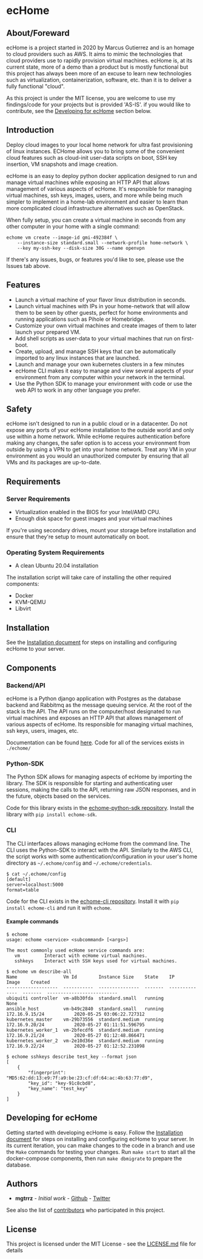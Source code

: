 # ecHome

## About/Foreward

ecHome is a project started in 2020 by Marcus Gutierrez and is an homage to cloud providers such as AWS. It aims to mimic the technologies that cloud providers use to rapidly provision virtual machines. ecHome is, at its current state, more of a demo than a product but is mostly functional but this project has always been more of an excuse to learn new technologies such as virtualization, containerization, software, etc. than it is to deliver a fully functional "cloud". 

As this project is under the MIT license, you are welcome to use my findings/code for your projects but is provided 'AS-IS'. if you would like to contribute, see the [Developing for ecHome](#developing-for-echome) section below.

## Introduction

Deploy cloud images to your local home network for ultra fast provisioning of linux instances. ECHome allows you to bring some of the convenient cloud features such as cloud-init user-data scripts on boot, SSH key insertion, VM snapshots and image creation.

ecHome is an easy to deploy python docker application designed to run and manage virtual machines while exposing an HTTP API that allows management of various aspects of ecHome. It's responsible for managing virtual machines, ssh keys, images, users, and more while being much simpler to implement in a home-lab environment and easier to learn than more complicated cloud infrastructure alternatives such as OpenStack.

When fully setup, you can create a virtual machine in seconds from any other computer in your home with a single command:

```
echome vm create --image-id gmi-492384f \
    --instance-size standard.small --network-profile home-network \
    --key my-ssh-key --disk-size 30G --name openvpn
```

If there's any issues, bugs, or features you'd like to see, please use the Issues tab above.

## Features

* Launch a virtual machine of your flavor linux distribution in seconds.
* Launch virtual machines with IPs in your home-network that will allow them to be seen by other guests, perfect for home environments and running applications such as Pihole or Homebridge.
* Customize your own virtual machines and create images of them to later launch your prepared VM.
* Add shell scripts as user-data to your virtual machines that run on first-boot.
* Create, upload, and manage SSH keys that can be automatically imported to any linux instances that are launched.
* Launch and manage your own kubernetes clusters in a few minutes
* ecHome CLI makes it easy to manage and view several aspects of your environment from any computer within your network in the terminal.
* Use the Python SDK to manage your environment with code or use the web API to work in any other language you prefer.


## Safety

ecHome isn't designed to run in a public cloud or in a datacenter. Do not expose any ports of your ecHome installation to the outside world and only use within a home network. While ecHome requires authentication before making any changes, the safer option is to access your environment from outside by using a VPN to get into your home network. Treat any VM in your environment as you would an unauthorized computer by ensuring that all VMs and its packages are up-to-date.


## Requirements

### Server Requirements

* Virtualization enabled in the BIOS for your Intel/AMD CPU.
* Enough disk space for guest images and your virtual machines

If you're using secondary drives, mount your storage before installation and ensure that they're setup to mount automatically on boot.

### Operating System Requirements

* A clean Ubuntu 20.04 installation

The installation script will take care of installing the other required components:

* Docker
* KVM-QEMU
* Libvirt

## Installation

See the [Installation document](docs/installation/01-install.md) for steps on installing and configuring ecHome to your server.

## Components

### Backend/API

ecHome is a Python django application with Postgres as the database backend and Rabbitmq as the message queuing service. At the root of the stack is the API. The API runs on the computer/host designated to run virtual machines and exposes an HTTP API that allows management of various aspects of ecHome. Its responsible for managing virtual machines, ssh keys, users, images, etc.

Documentation can be found [here](docs/web-api/01-introduction.md). Code for all of the services exists in `./echome/`

### Python-SDK

The Python SDK allows for managing aspects of ecHome by importing the library. The SDK is responsible for starting and authenticating user sessions, making the calls to the API, returning raw JSON responses, and in the future, objects based on the services.

Code for this library exists in the [echome-python-sdk repository](https://github.com/mgtrrz/echome-python-sdk). Install the library with `pip install echome-sdk`.


### CLI

The CLI interfaces allows managing ecHome from the command line. The CLI uses the Python-SDK to interact with the API. Similarly to the AWS CLI, the script works with some authentication/configuration in your user's home directory as `~/.echome/config` and `~/.echome/credentials`.

```
$ cat ~/.echome/config
[default]
server=localhost:5000
format=table
```

Code for the CLI exists in the [echome-cli repository](https://github.com/mgtrrz/echome-cli). Install it with `pip install echome-cli` and run it with `echome`.

#### Example commands

```
$ echome
usage: echome <service> <subcommand> [<args>]

The most commonly used ecHome service commands are:
   vm         Interact with ecHome virtual machines.
   sshkeys    Interact with SSH keys used for virtual machines.

$ echome vm describe-all
Name                 Vm Id        Instance Size    State    IP              Image    Created
-------------------  -----------  ---------------  -------  --------------  -------  --------------------------
ubiquiti controller  vm-a8b30fda  standard.small   running                           None
ansible_host         vm-b49c2840  standard.small   running  172.16.9.15/24           2020-05-25 03:06:22.727312
kubernetes_master    vm-29b73556  standard.medium  running  172.16.9.20/24           2020-05-27 01:11:51.596795
kubernetes_worker_1  vm-2bfecdf6  standard.medium  running  172.16.9.21/24           2020-05-27 01:12:48.866471
kubernetes_worker_2  vm-2e10d36e  standard.medium  running  172.16.9.22/24           2020-05-27 01:12:52.231098

$ echome sshkeys describe test_key --format json
[
    {
        "fingerprint": "MD5:62:dd:13:e9:7f:a9:be:23:cf:df:64:ac:4b:63:77:d9",
        "key_id": "key-91c8cbd8",
        "key_name": "test_key"
    }
]
```

## <a name="developing-for-echome"></a>Developing for ecHome

Getting started with developing ecHome is easy. Follow the [Installation document](docs/installation/01-install.md) for steps on installing and configuring ecHome to your server. In its current iteration, you can make changes to the code in a branch and use the `Make` commands for testing your changes. Run `make start` to start all the docker-compose components, then run `make dbmigrate` to prepare the database.

## Authors

* **mgtrrz** - *Initial work* - [Github](https://github.com/mgtrrz) - [Twitter](https://twitter.com/marknine)

See also the list of [contributors](https://github.com/mgtrrz/echome/contributors) who participated in this project.

## License

This project is licensed under the MIT License - see the [LICENSE.md](LICENSE.md) file for details

